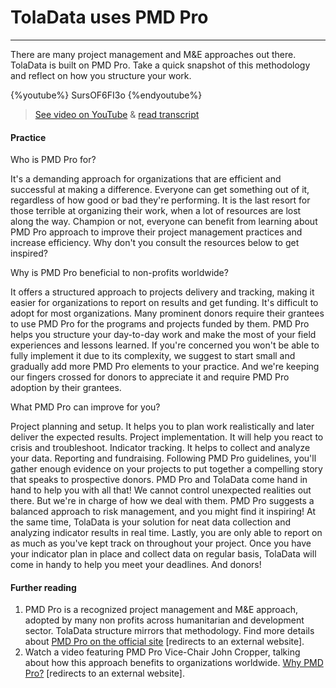 # TolaData uses PMD Pro

---

There are many project management and M&E approaches out there. TolaData is built on PMD Pro. Take a quick snapshot of this methodology and reflect on how you structure your work.

{%youtube%} SursOF6FI3o {%endyoutube%}  
> [See video on YouTube](https://www.youtube.com/embed/SursOF6FI3o?rel=0) & [read transcript](https://docs.google.com/document/d/1DCaeMviBwSO5hGSfeh6Y9McPI6D1dzxJyDs5kKa4wug/edit#heading=h.tnaqoi1hzqej) 

#### Practice   
 
<quiz> 
    <question multiple>
        <p>Who is PMD Pro for?</p>
        <answer>It's a demanding approach for organizations that are efficient and successful at making a difference.</answer>
        <answer correct>Everyone can get something out of it, regardless of how good or bad they're performing.</answer>
        <answer>It is the last resort for those terrible at organizing their work, when a lot of resources are lost along the way.</answer>
        <explanation>Champion or not, everyone can benefit from learning about PMD Pro approach to improve their project management practices and increase efficiency. Why don't you consult the resources below to get inspired?</explanation>
    </question>   
    <question multiple> 
<p>Why is PMD Pro beneficial to non-profits worldwide?</p>
<answer correct>It offers a structured approach to projects delivery and tracking, making it easier for organizations to report on results and get funding.</answer>
<answer>It's difficult to adopt for most organizations.</answer> 
<answer>Many prominent donors require their grantees to use PMD Pro for the programs and projects funded by them.</answer>
<explanation>PMD Pro helps you structure your day-to-day work and make the most of your field experiences and lessons learned. If you're concerned you won't be able to fully implement it due to its complexity, we suggest to start small and gradually add more PMD Pro elements to your practice. And we're keeping our fingers crossed for donors to appreciate it and require PMD Pro adoption by their grantees.</explanation>
</question>
<question multiple>
<p>What PMD Pro can improve for you?</p>
<answer correct>Project planning and setup. It helps you to plan work realistically and later deliver the expected results.</answer>
<answer correct>Project implementation. It will help you react to crisis and troubleshoot.</answer>
<answer correct>Indicator tracking. It helps to collect and analyze your data.</answer>
<answer correct>Reporting and fundraising. Following PMD Pro guidelines, you'll gather enough evidence on your projects to put together a compelling story that speaks to prospective donors.</answer>
<explanation>PMD Pro and TolaData come hand in hand to help you with all that! We cannot control unexpected realities out there. But we're in charge of how we deal with them. PMD Pro suggests a balanced approach to risk management, and you might find it inspiring! At the same time, TolaData is your solution for neat data collection and analyzing indicator results in real time. Lastly, you are only able to report on as much as you've kept track on throughout your project. Once you have your indicator plan in place and collect data on regular basis, TolaData will come in handy to help you meet your deadlines. And donors!</explanation>
</question>
</quiz>

#### Further reading
1. PMD Pro is a recognized project management and M&E approach, adopted by many non profits across humanitarian and development sector. TolaData structure mirrors that methodology. Find more details about [PMD Pro on the official site](http://www.pm4ngos.com/pmd-pro-guide/) [redirects to an external website]. 
2. Watch a video featuring PMD Pro Vice-Chair John Cropper, talking about how this approach benefits to organizations worldwide. [Why PMD Pro?](https://www.youtube.com/watch?v=uCn6Nltz9Vo) [redirects to an external website].  



